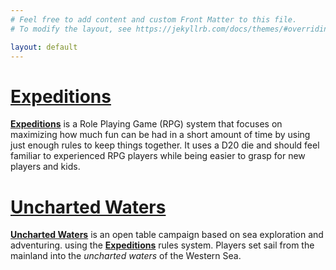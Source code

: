 ```yaml
---
# Feel free to add content and custom Front Matter to this file.
# To modify the layout, see https://jekyllrb.com/docs/themes/#overriding-theme-defaults

layout: default
---
```

# **[Expeditions]({{site.baseurl}}/Rules/Index/)**
**[Expeditions]({{site.baseurl}}/Rules/Index/)** is a Role Playing Game (RPG) system that focuses on maximizing how much fun can be had in a short amount of time by using just enough rules to keep things together. It uses a D20 die and should feel familiar to experienced RPG players while being easier to grasp for new players and kids.
# **[Uncharted Waters]({{site.baseurl}}/UnchartedWaters/Index/#uncharted-waters)**
**[Uncharted Waters]({{site.baseurl}}/UnchartedWaters/Index/#uncharted-waters)** is an open table campaign based on sea exploration and adventuring. using the **[Expeditions]({{site.baseurl}}/Rules/Index/)** rules system. Players set sail from the mainland into the _uncharted waters_ of the Western Sea.

